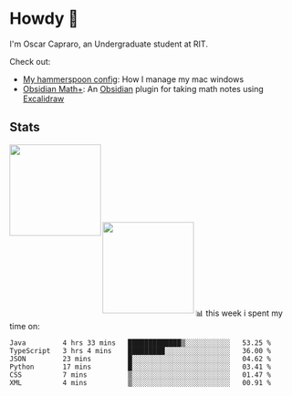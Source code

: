 # Howdy :wave:
I'm Oscar Capraro, an Undergraduate student at RIT.


Check out:
- [My hammerspoon config](https://github.com/ocapraro/.hammerspoon): How I manage my mac windows
- [Obsidian Math+](https://github.com/ocapraro/obsidian-math-plus): An [Obsidian](https://obsidian.md/) plugin for taking math notes using [Excalidraw](https://github.com/excalidraw/excalidraw)

## Stats

<div width="100%"><a href="https://github.com/anuraghazra/github-readme-stats">
<img align="left" height="160em" src="https://github-readme-stats.vercel.app/api?username=ocapraro&show_icons=true&theme=dark&count_private=true" />
<br><br><br><br><br><br><br><br>
<img align="left" height="160em" src="https://github-readme-stats.vercel.app/api/top-langs/?username=ocapraro&theme=dark&layout=compact&count_private=true" />
</a></div>

<br><br><br><br><br><br><br><br>
📊 this week i spent my time on:
<!--START_SECTION:waka-->

```text
Java         4 hrs 33 mins   █████████████▒░░░░░░░░░░░   53.25 %
TypeScript   3 hrs 4 mins    █████████░░░░░░░░░░░░░░░░   36.00 %
JSON         23 mins         █░░░░░░░░░░░░░░░░░░░░░░░░   04.62 %
Python       17 mins         █░░░░░░░░░░░░░░░░░░░░░░░░   03.41 %
CSS          7 mins          ▒░░░░░░░░░░░░░░░░░░░░░░░░   01.47 %
XML          4 mins          ▒░░░░░░░░░░░░░░░░░░░░░░░░   00.91 %
```

<!--END_SECTION:waka-->
